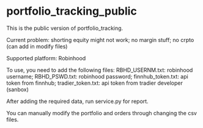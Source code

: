 # portfolio_tracking_public

This is the public version of portfolio_tracking.

Current problem: shorting equity might not work; no margin stuff; no crpto (can add in modify files)

Supported platform: Robinhood

To use, you need to add the following files:
  RBHD_USERNM.txt: robinhood username;
  RBHD_PSWD.txt: robinhood password;
  finnhub_token.txt: api token from finnhub;
  tradier_token.txt: api token from tradier developer (sanbox)
  
After adding the required data, run service.py for report.

You can manually modify the portfolio and orders through changing the csv files.
